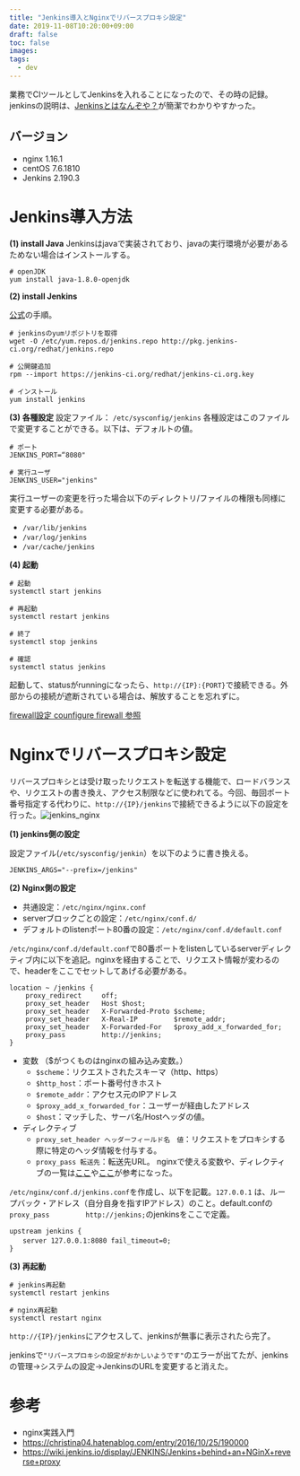 ```yaml
---
title: "Jenkins導入とNginxでリバースプロキシ設定"
date: 2019-11-08T10:20:00+09:00
draft: false
toc: false
images:
tags: 
  - dev
---
```


業務でCIツールとしてJenkinsを入れることになったので、その時の記録。
jenkinsの説明は、[Jenkinsとはなんぞや？](https://qiita.com/ko8@github/items/e6e058976d48d3fc3424)​が簡潔でわかりやすかった。

## バージョン
- nginx 1.16.1
- centOS 7.6.1810
- Jenkins 2.190.3

# Jenkins導入方法

**(1) install Java**
Jenkinsはjavaで実装されており、javaの実行環境が必要があるためない場合はインストールする。

```
# openJDK
yum install java-1.8.0-openjdk
```

**(2) install Jenkins**

[公式](http://pkg.jenkins-ci.org/redhat-stable/)の手順。

```
# jenkinsのyumリポジトリを取得
wget -O /etc/yum.repos.d/jenkins.repo http://pkg.jenkins-ci.org/redhat/jenkins.repo

# 公開鍵追加
rpm --import https://jenkins-ci.org/redhat/jenkins-ci.org.key

# インストール
yum install jenkins
```

**(3) 各種設定**
設定ファイル： `/etc/sysconfig/jenkins`
各種設定はこのファイルで変更することができる。以下は、デフォルトの値。

```
# ポート
JENKINS_PORT=“8080"
​
# 実行ユーザ
JENKINS_USER="jenkins"
```

実行ユーザーの変更を行った場合以下のディレクトリ/ファイルの権限も同様に変更する必要がある。

- `/var/lib/jenkins` 
- `/var/log/jenkins` 
- `/var/cache/jenkins`

**(4) 起動**

```
# 起動
systemctl start jenkins

# 再起動
systemctl restart jenkins

# 終了
systemctl stop jenkins

# 確認
systemctl status jenkins
```

起動して、statusがrunningになったら、`http://{IP}:{PORT}`で接続できる。外部からの接続が遮断されている場合は、解放することを忘れずに。

[firewall設定 counfigure firewall 参照](https://wiki.jenkins.io/display/JENKINS/Installing+Jenkins+on+Red+Hat+distributions)

# Nginxでリバースプロキシ設定
リバースプロキシとは受け取ったリクエストを転送する機能で、ロードバランスや、リクエストの書き換え、アクセス制限などに使われてる。
​
今回、毎回ポート番号指定する代わりに、`http://{IP}/jenkins`で接続できるように以下の設定を行った。
​
![jenkins_nginx](/jenkins_nginx.png)

**(1) jenkins側の設定**

設定ファイル(`/etc/sysconfig/jenkin`）を以下のように書き換える。

```
JENKINS_ARGS="--prefix=/jenkins"
```

**(2) Nginx側の設定**

- 共通設定：`/etc/nginx/nginx.conf`
- serverブロックごとの設定：`/etc/nginx/conf.d/`
- デフォルトのlistenポート80番の設定：`/etc/nginx/conf.d/default.conf`
​

`/etc/nginx/conf.d/default.conf`で80番ポートをlistenしているserverディレクティブ内に以下を追記。nginxを経由することで、リクエスト情報が変わるので、headerをここでセットしてあげる必要がある。

```
location ~ /jenkins {
    proxy_redirect     off;
    proxy_set_header   Host $host;
    proxy_set_header   X-Forwarded-Proto $scheme;
    proxy_set_header   X-Real-IP         $remote_addr;
    proxy_set_header   X-Forwarded-For   $proxy_add_x_forwarded_for;
    proxy_pass         http://jenkins;
}
```


- 変数 （$がつくものはnginxの組み込み変数。）
    - `$scheme`：リクエストされたスキーマ（http、https）
    - `$http_host`：ポート番号付きホスト
    - `$remote_addr`：アクセス元のIPアドレス
    - `$proxy_add_x_forwarded_for`：ユーザーが経由したアドレス
    - `$host`：マッチした、サーバ名/Hostヘッダの値。
- ディレクティブ
    - `proxy_set_header ヘッダーフィールド名　値`：リクエストをプロキシする際に特定のヘッダ情報を付与する。
    - `proxy_pass 転送先`：転送先URL。
​
nginxで使える変数や、ディレクティブの一覧は[ここ](http://nginx.org/en/docs/http/ngx_http_core_module.html)や[ここ](http://www2.matsue-ct.ac.jp/home/kanayama/text/nginx/all.html)が参考になった。
​

`/etc/nginx/conf.d/jenkins.conf`を作成し、以下を記載。`127.0.0.1` は、ループバック・アドレス（自分自身を指すIPアドレス）のこと。default.confの`proxy_pass         http://jenkins;`のjenkinsをここで定義。

``` 
upstream jenkins {
　　server 127.0.0.1:8080 fail_timeout=0;
}
```

**(3) 再起動**

```
# jenkins再起動
systemctl restart jenkins

# nginx再起動
systemctl restart nginx
```

`http://{IP}/jenkins`にアクセスして、jenkinsが無事に表示されたら完了。

jenkinsで`"リバースプロキシの設定がおかしいようです"`のエラーが出てたが、jenkinsの管理→システムの設定→JenkinsのURLを変更すると消えた。

# 参考 
- nginx実践入門
- https://christina04.hatenablog.com/entry/2016/10/25/190000
- https://wiki.jenkins.io/display/JENKINS/Jenkins+behind+an+NGinX+reverse+proxy
